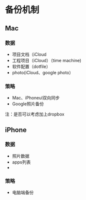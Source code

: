 # 备份机制

## Mac

### 数据

- 项目文档（iCloud
- 工程项目（iCloud）（time machine)
- 软件配置（dotfile）
- photo(iCloud、google photo）

### 策略

- Mac、iPhoneul双向同步
- Google照片备份

注：是否可以考虑加上dropbox

## iPhone

### 数据

- 照片数据
- apps列表
- 

### 策略

- 电脑端备份